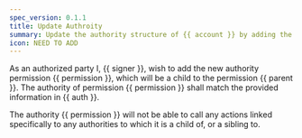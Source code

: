 ```yaml
---
spec_version: 0.1.1
title: Update Authroity
summary: Update the authority structure of {{ account }} by adding the permission {{ permission }}
icon: NEED TO ADD
---
```


As an authorized party I, {{ signer }}, wish to add the new authority permission {{ permission }}, which will be a child to the permission
{{ parent }}. The authority of permission {{ permission }} shall match the provided information in {{ auth }}. 

The authority {{ permission }} will not be able to call any actions linked specifically to any authorities to which it is a child of, or
a sibling to.

